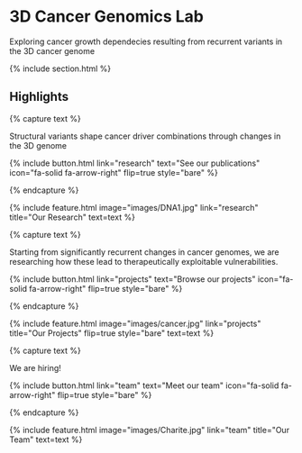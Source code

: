 ---
---

# 3D Cancer Genomics Lab 

Exploring cancer growth dependecies resulting from recurrent variants in the 3D cancer genome

{% include section.html %}

## Highlights

{% capture text %}

Structural variants shape cancer driver combinations through changes in the 3D genome

{%
  include button.html
  link="research"
  text="See our publications"
  icon="fa-solid fa-arrow-right"
  flip=true
  style="bare"
%}

{% endcapture %}

{%
  include feature.html
  image="images/DNA1.jpg"
  link="research"
  title="Our Research"
  text=text
%}

{% capture text %}

Starting from significantly recurrent changes in cancer genomes, we are researching how these lead to therapeutically exploitable vulnerabilities.

{%
  include button.html
  link="projects"
  text="Browse our projects"
  icon="fa-solid fa-arrow-right"
  flip=true
  style="bare"
%}

{% endcapture %}

{%
  include feature.html
  image="images/cancer.jpg"
  link="projects"
  title="Our Projects"
  flip=true
  style="bare"
  text=text
%}

{% capture text %}

We are hiring!

{%
  include button.html
  link="team"
  text="Meet our team"
  icon="fa-solid fa-arrow-right"
  flip=true
  style="bare"
%}

{% endcapture %}

{%
  include feature.html
  image="images/Charite.jpg"
  link="team"
  title="Our Team"
  text=text
%}
